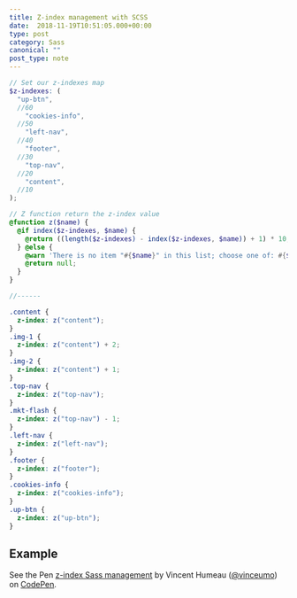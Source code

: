 ```yaml
---
title: Z-index management with SCSS
date:  2018-11-19T10:51:05.000+00:00
type: post
category: Sass
canonical: ""
post_type: note
---
```


```scss
// Set our z-indexes map
$z-indexes: (
  "up-btn",
  //60
    "cookies-info",
  //50
    "left-nav",
  //40
    "footer",
  //30
    "top-nav",
  //20
    "content",
  //10
);

// Z function return the z-index value
@function z($name) {
  @if index($z-indexes, $name) {
    @return ((length($z-indexes) - index($z-indexes, $name)) + 1) * 10;
  } @else {
    @warn 'There is no item "#{$name}" in this list; choose one of: #{$z-indexes}';
    @return null;
  }
}

//------

.content {
  z-index: z("content");
}
.img-1 {
  z-index: z("content") + 2;
}
.img-2 {
  z-index: z("content") + 1;
}
.top-nav {
  z-index: z("top-nav");
}
.mkt-flash {
  z-index: z("top-nav") - 1;
}
.left-nav {
  z-index: z("left-nav");
}
.footer {
  z-index: z("footer");
}
.cookies-info {
  z-index: z("cookies-info");
}
.up-btn {
  z-index: z("up-btn");
}
```

## Example

<p data-height="500" data-theme-id="0" data-slug-hash="MmQrbK" data-default-tab="css,result" data-user="vinceumo" data-pen-title="z-index Sass management" class="codepen">See the Pen <a href="https://codepen.io/vinceumo/pen/MmQrbK/">z-index Sass management</a> by Vincent Humeau (<a href="https://codepen.io/vinceumo">@vinceumo</a>) on <a href="https://codepen.io">CodePen</a>.</p>
<script async src="https://static.codepen.io/assets/embed/ei.js"></script>
